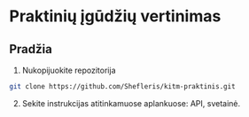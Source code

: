# Praktinių įgūdžių vertinimas
## Pradžia
1. Nukopijuokite repozitorija
```sh
git clone https://github.com/Shefleris/kitm-praktinis.git
```
2. Sekite instrukcijas atitinkamuose aplankuose: API, svetainė.